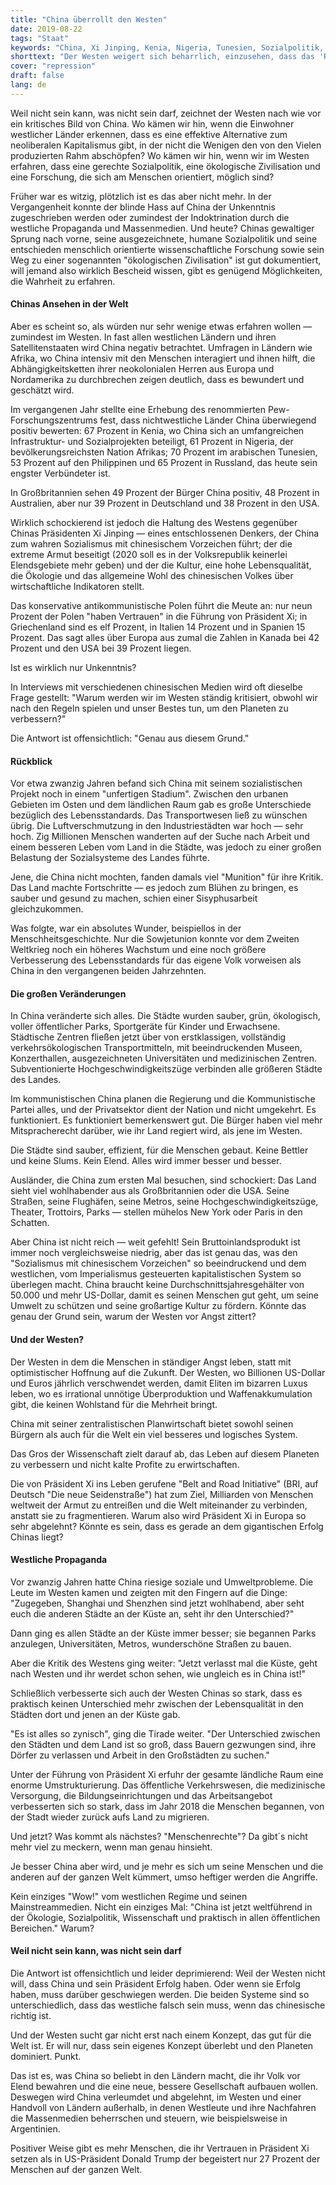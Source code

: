 ```yaml
---
title: "China überrollt den Westen"
date: 2019-08-22
tags: "Staat"
keywords: "China, Xi Jinping, Kenia, Nigeria, Tunesien, Sozialpolitik, Umweltprobleme, Land, Stadt, Bauern, System, Wirtschaftssystem, Sozialismus, Kapitalismus, Westen, Nato, Fein"
shorttext: "Der Westen weigert sich beharrlich, einzusehen, dass das 'Reich der Mitte' dabei ist, an ihm vorbeizuziehen."
cover: "repression"
draft: false
lang: de
---
```


Weil nicht sein kann, was nicht sein darf, zeichnet der Westen nach wie vor ein kritisches Bild von China. Wo kämen wir hin, wenn die Einwohner westlicher Länder erkennen, dass es eine effektive Alternative zum neoliberalen Kapitalismus gibt, in der nicht die Wenigen den von den Vielen produzierten Rahm abschöpfen? Wo kämen wir hin, wenn wir im Westen erfahren, dass eine gerechte Sozialpolitik, eine ökologische Zivilisation und eine Forschung, die sich am Menschen orientiert, möglich sind?

Früher war es witzig, plötzlich ist es das aber nicht mehr. In der Vergangenheit konnte der blinde Hass auf China der Unkenntnis zugeschrieben werden oder zumindest der Indoktrination durch die westliche Propaganda und Massenmedien. Und heute? Chinas gewaltiger Sprung nach vorne, seine ausgezeichnete, humane Sozialpolitik und seine entschieden menschlich orientierte wissenschaftliche Forschung sowie sein Weg zu einer sogenannten "ökologischen Zivilisation" ist gut dokumentiert, will jemand also wirklich Bescheid wissen, gibt es genügend Möglichkeiten, die Wahrheit zu erfahren.

#### Chinas Ansehen in der Welt

Aber es scheint so, als würden nur sehr wenige etwas erfahren wollen — zumindest im Westen. In fast allen westlichen Ländern und ihren Satellitenstaaten wird China negativ betrachtet. Umfragen in Ländern wie Afrika, wo China intensiv mit den Menschen interagiert und ihnen hilft, die Abhängigkeitsketten ihrer neokolonialen Herren aus Europa und Nordamerika zu durchbrechen zeigen deutlich, dass es bewundert und geschätzt wird.

Im vergangenen Jahr stellte eine Erhebung des renommierten Pew-Forschungszentrums fest, dass nichtwestliche Länder China überwiegend positiv bewerten: 67 Prozent in Kenia, wo China sich an umfangreichen Infrastruktur- und Sozialprojekten beteiligt, 61 Prozent in Nigeria, der bevölkerungsreichsten Nation Afrikas; 70 Prozent im arabischen Tunesien, 53 Prozent auf den Philippinen und 65 Prozent in Russland, das heute sein engster Verbündeter ist.

In Großbritannien sehen 49 Prozent der Bürger China positiv, 48 Prozent in Australien, aber nur 39 Prozent in Deutschland und 38 Prozent in den USA.

Wirklich schockierend ist jedoch die Haltung des Westens gegenüber Chinas Präsidenten Xi Jinping — eines entschlossenen Denkers, der China zum wahren Sozialismus mit chinesischem Vorzeichen führt; der die extreme Armut beseitigt (2020 soll es in der Volksrepublik keinerlei Elendsgebiete mehr geben) und der die Kultur, eine hohe Lebensqualität, die Ökologie und das allgemeine Wohl des chinesischen Volkes über wirtschaftliche Indikatoren stellt.

Das konservative antikommunistische Polen führt die Meute an: nur neun Prozent der Polen "haben Vertrauen" in die Führung von Präsident Xi; in Griechenland sind es elf Prozent, in Italien 14 Prozent und in Spanien 15 Prozent. Das sagt alles über Europa aus zumal die Zahlen in Kanada bei 42 Prozent und den USA bei 39 Prozent liegen.

Ist es wirklich nur Unkenntnis?

In Interviews mit verschiedenen chinesischen Medien wird oft dieselbe Frage gestellt: "Warum werden wir im Westen ständig kritisiert, obwohl wir nach den Regeln spielen und unser Bestes tun, um den Planeten zu verbessern?"

Die Antwort ist offensichtlich: "Genau aus diesem Grund."

#### Rückblick

Vor etwa zwanzig Jahren befand sich China mit seinem sozialistischen Projekt noch in einem "unfertigen Stadium". Zwischen den urbanen Gebieten im Osten und dem ländlichen Raum gab es große Unterschiede bezüglich des Lebensstandards. Das Transportwesen ließ zu wünschen übrig. Die Luftverschmutzung in den Industriestädten war hoch — sehr hoch. Zig Millionen Menschen wanderten auf der Suche nach Arbeit und einem besseren Leben vom Land in die Städte, was jedoch zu einer großen Belastung der Sozialsysteme des Landes führte.

Jene, die China nicht mochten, fanden damals viel "Munition" für ihre Kritik. Das Land machte Fortschritte — es jedoch zum Blühen zu bringen, es sauber und gesund zu machen, schien einer Sisyphusarbeit gleichzukommen.

Was folgte, war ein absolutes Wunder, beispiellos in der Menschheitsgeschichte. Nur die Sowjetunion konnte vor dem Zweiten Weltkrieg noch ein höheres Wachstum und eine noch größere Verbesserung des Lebensstandards für das eigene Volk vorweisen als China in den vergangenen beiden Jahrzehnten.

#### Die großen Veränderungen

In China veränderte sich alles. Die Städte wurden sauber, grün, ökologisch, voller öffentlicher Parks, Sportgeräte für Kinder und Erwachsene. Städtische Zentren fließen jetzt über von erstklassigen, vollständig verkehrsökologischen Transportmitteln, mit beeindruckenden Museen, Konzerthallen, ausgezeichneten Universitäten und medizinischen Zentren. Subventionierte Hochgeschwindigkeitszüge verbinden alle größeren Städte des Landes.

Im kommunistischen China planen die Regierung und die Kommunistische Partei alles, und der Privatsektor dient der Nation und nicht umgekehrt. Es funktioniert. Es funktioniert bemerkenswert gut. Die Bürger haben viel mehr Mitspracherecht darüber, wie ihr Land regiert wird, als jene im Westen.

Die Städte sind sauber, effizient, für die Menschen gebaut. Keine Bettler und keine Slums. Kein Elend. Alles wird immer besser und besser.

Ausländer, die China zum ersten Mal besuchen, sind schockiert: Das Land sieht viel wohlhabender aus als Großbritannien oder die USA. Seine Straßen, seine Flughäfen, seine Metros, seine Hochgeschwindigkeitszüge, Theater, Trottoirs, Parks — stellen mühelos New York oder Paris in den Schatten.

Aber China ist nicht reich — weit gefehlt! Sein Bruttoinlandsprodukt ist immer noch vergleichsweise niedrig, aber das ist genau das, was den "Sozialismus mit chinesischem Vorzeichen" so beeindruckend und dem westlichen, vom Imperialismus gesteuerten kapitalistischen System so überlegen macht. China braucht keine Durchschnittsjahresgehälter von 50.000 und mehr US-Dollar, damit es seinen Menschen gut geht, um seine Umwelt zu schützen und seine großartige Kultur zu fördern. Könnte das genau der Grund sein, warum der Westen vor Angst zittert?

#### Und der Westen?

Der Westen in dem die Menschen in ständiger Angst leben, statt mit optimistischer Hoffnung auf die Zukunft. Der Westen, wo Billionen US-Dollar und Euros jährlich verschwendet werden, damit Eliten im bizarren Luxus leben, wo es irrational unnötige Überproduktion und Waffenakkumulation gibt, die keinen Wohlstand für die Mehrheit bringt.

China mit seiner zentralistischen Planwirtschaft bietet sowohl seinen Bürgern als auch für die Welt ein viel besseres und logisches System.

Das Gros der Wissenschaft zielt darauf ab, das Leben auf diesem Planeten zu verbessern und nicht kalte Profite zu erwirtschaften.

Die von Präsident Xi ins Leben gerufene "Belt and Road Initiative" (BRI, auf Deutsch "Die neue Seidenstraße") hat zum Ziel, Milliarden von Menschen weltweit der Armut zu entreißen und die Welt miteinander zu verbinden, anstatt sie zu fragmentieren. Warum also wird Präsident Xi in Europa so sehr abgelehnt? Könnte es sein, dass es gerade an dem gigantischen Erfolg Chinas liegt?

#### Westliche Propaganda

Vor zwanzig Jahren hatte China riesige soziale und Umweltprobleme. Die Leute im Westen kamen und zeigten mit den Fingern auf die Dinge: "Zugegeben, Shanghai und Shenzhen sind jetzt wohlhabend, aber seht euch die anderen Städte an der Küste an, seht ihr den Unterschied?"

Dann ging es allen Städte an der Küste immer besser; sie begannen Parks anzulegen, Universitäten, Metros, wunderschöne Straßen zu bauen.

Aber die Kritik des Westens ging weiter: "Jetzt verlasst mal die Küste, geht nach Westen und ihr werdet schon sehen, wie ungleich es in China ist!"

Schließlich verbesserte sich auch der Westen Chinas so stark, dass es praktisch keinen Unterschied mehr zwischen der Lebensqualität in den Städten dort und jenen an der Küste gab.

"Es ist alles so zynisch", ging die Tirade weiter. "Der Unterschied zwischen den Städten und dem Land ist so groß, dass Bauern gezwungen sind, ihre Dörfer zu verlassen und Arbeit in den Großstädten zu suchen."

Unter der Führung von Präsident Xi erfuhr der gesamte ländliche Raum eine enorme Umstrukturierung. Das öffentliche Verkehrswesen, die medizinische Versorgung, die Bildungseinrichtungen und das Arbeitsangebot verbesserten sich so stark, dass im Jahr 2018 die Menschen begannen, von der Stadt wieder zurück aufs Land zu migrieren.

Und jetzt? Was kommt als nächstes? "Menschenrechte"? Da gibt´s nicht mehr viel zu meckern, wenn man genau hinsieht.

Je besser China aber wird, und je mehr es sich um seine Menschen und die anderen auf der ganzen Welt kümmert, umso heftiger werden die Angriffe.

Kein einziges "Wow!" vom westlichen Regime und seinen Mainstreammedien. Nicht ein einziges Mal: "China ist jetzt weltführend in der Ökologie, Sozialpolitik, Wissenschaft und praktisch in allen öffentlichen Bereichen." Warum?

#### Weil nicht sein kann, was nicht sein darf

Die Antwort ist offensichtlich und leider deprimierend: Weil der Westen nicht will, dass China und sein Präsident Erfolg haben. Oder wenn sie Erfolg haben, muss darüber geschwiegen werden. Die beiden Systeme sind so unterschiedlich, dass das westliche falsch sein muss, wenn das chinesische richtig ist.

Und der Westen sucht gar nicht erst nach einem Konzept, das gut für die Welt ist. Er will nur, dass sein eigenes Konzept überlebt und den Planeten dominiert. Punkt.

Das ist es, was China so beliebt in den Ländern macht, die ihr Volk vor Elend bewahren und die eine neue, bessere Gesellschaft aufbauen wollen. Deswegen wird China verleumdet und abgelehnt, im Westen und einer Handvoll von Ländern außerhalb, in denen Westleute und ihre Nachfahren die Massenmedien beherrschen und steuern, wie beispielsweise in Argentinien.

Positiver Weise gibt es mehr Menschen, die ihr Vertrauen in Präsident Xi setzen als in US-Präsident Donald Trump der begeistert nur 27 Prozent der Menschen auf der ganzen Welt.

